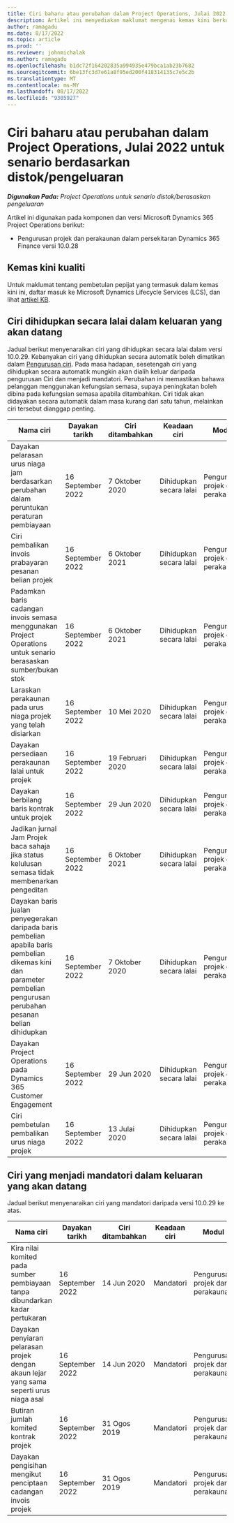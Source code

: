 ```yaml
---
title: Ciri baharu atau perubahan dalam Project Operations, Julai 2022 untuk senario berdasarkan distok/pengeluaran
description: Artikel ini menyediakan maklumat mengenai kemas kini berkualiti yang tersedia dalam keluaran Julai 2022 Microsoft Dynamics 365 Project Operations untuk senario berasaskan stok/pengeluaran.
author: ramagadu
ms.date: 8/17/2022
ms.topic: article
ms.prod: ''
ms.reviewer: johnmichalak
ms.author: ramagadu
ms.openlocfilehash: b1dc72f164202835a994935e479bca1ab23b7682
ms.sourcegitcommit: 6be13fc3d7e61a8f95ed200f418314135c7e5c2b
ms.translationtype: MT
ms.contentlocale: ms-MY
ms.lasthandoff: 08/17/2022
ms.locfileid: "9305927"
---
```

# <a name="whats-new-or-changed-in-project-operations-july-2022-for-stockedproduction-based-scenarios"></a>Ciri baharu atau perubahan dalam Project Operations, Julai 2022 untuk senario berdasarkan distok/pengeluaran

_**Digunakan Pada:** Project Operations untuk senario distok/berasaskan pengeluaran_

Artikel ini digunakan pada komponen dan versi Microsoft Dynamics 365 Project Operations berikut:

- Pengurusan projek dan perakaunan dalam persekitaran Dynamics 365 Finance versi 10.0.28

## <a name="quality-updates"></a>Kemas kini kualiti

Untuk maklumat tentang pembetulan pepijat yang termasuk dalam kemas kini ini, daftar masuk ke Microsoft Dynamics Lifecycle Services (LCS), dan lihat [artikel KB](https://fix.lcs.dynamics.com/Issue/Details?bugId=694438).

## <a name="features-turned-on-by-default-in-upcoming-release"></a>Ciri dihidupkan secara lalai dalam keluaran yang akan datang

Jadual berikut menyenaraikan ciri yang dihidupkan secara lalai dalam versi 10.0.29. Kebanyakan ciri yang dihidupkan secara automatik boleh dimatikan dalam [Pengurusan ciri](/dynamics365/fin-ops-core/fin-ops/get-started/feature-management/feature-management-overview). Pada masa hadapan, sesetengah ciri yang dihidupkan secara automatik mungkin akan dialih keluar daripada pengurusan Ciri dan menjadi mandatori. Perubahan ini memastikan bahawa pelanggan menggunakan kefungsian semasa, supaya peningkatan boleh dibina pada kefungsian semasa apabila ditambahkan. Ciri tidak akan didayakan secara automatik dalam masa kurang dari satu tahun, melainkan ciri tersebut dianggap penting.

| Nama ciri | Dayakan tarikh | Ciri ditambahkan | Keadaan ciri | Modul |
| --- | --- | --- |--- |--- |
| Dayakan pelarasan urus niaga jam berdasarkan perubahan dalam peruntukan peraturan pembiayaan | 16 September 2022 | 7 Oktober 2020 | Dihidupkan secara lalai | Pengurusan projek dan perakaunan |
| Ciri pembalikan invois prabayaran pesanan belian projek | 16 September 2022 | 6 Oktober 2021 | Dihidupkan secara lalai | Pengurusan projek dan perakaunan |
| Padamkan baris cadangan invois semasa menggunakan Project Operations untuk senario berasaskan sumber/bukan stok | 16 September 2022 | 6 Oktober 2021 | Dihidupkan secara lalai | Pengurusan projek dan perakaunan |
| Laraskan perakaunan pada urus niaga projek yang telah disiarkan | 16 September 2022 | 10 Mei 2020 | Dihidupkan secara lalai | Pengurusan projek dan perakaunan |
| Dayakan persediaan perakaunan lalai untuk projek | 16 September 2022 | 19 Februari 2020 | Dihidupkan secara lalai | Pengurusan projek dan perakaunan |
| Dayakan berbilang baris kontrak untuk projek | 16 September 2022 | 29 Jun 2020 | Dihidupkan secara lalai | Pengurusan projek dan perakaunan |
| Jadikan jurnal Jam Projek baca sahaja jika status kelulusan semasa tidak membenarkan pengeditan | 16 September 2022 | 6 Oktober 2021 | Dihidupkan secara lalai | Pengurusan projek dan perakaunan |
| Dayakan baris jualan penyegerakan daripada baris pembelian apabila baris pembelian dikemas kini dan parameter pembelian pengurusan perubahan pesanan belian dihidupkan | 16 September 2022 | 7 Oktober 2020 | Dihidupkan secara lalai | Pengurusan projek dan perakaunan |
| Dayakan Project Operations pada Dynamics 365 Customer Engagement | 16 September 2022 | 29 Jun 2020 | Dihidupkan secara lalai | Pengurusan projek dan perakaunan |
| Ciri pembetulan pembalikan urus niaga projek | 16 September 2022 | 13 Julai 2020 | Dihidupkan secara lalai | Pengurusan projek dan perakaunan |

## <a name="features-that-become-mandatory-in-the-upcoming-release"></a>Ciri yang menjadi mandatori dalam keluaran yang akan datang

Jadual berikut menyenaraikan ciri yang mandatori daripada versi 10.0.29 ke atas.

| Nama ciri | Dayakan tarikh | Ciri ditambahkan | Keadaan ciri | Modul |
| --- | --- | --- | --- | --- |
| Kira nilai komited pada sumber pembiayaan tanpa dibundarkan kadar pertukaran | 16 September 2022 | 14 Jun 2020 | Mandatori | Pengurusan projek dan perakaunan |
| Dayakan penyiaran pelarasan projek dengan akaun lejar yang sama seperti urus niaga asal | 16 September 2022 | 14 Jun 2020 | Mandatori | Pengurusan projek dan perakaunan |
| Butiran jumlah komited kontrak projek | 16 September 2022 | 31 Ogos 2019 | Mandatori | Pengurusan projek dan perakaunan |
| Dayakan pengisihan mengikut penciptaan cadangan invois projek | 16 September 2022 | 31 Ogos 2019 | Mandatori | Pengurusan projek dan perakaunan |
